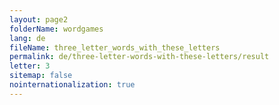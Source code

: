 ```yaml
---
layout: page2
folderName: wordgames
lang: de
fileName: three_letter_words_with_these_letters
permalink: de/three-letter-words-with-these-letters/result
letter: 3
sitemap: false
nointernationalization: true   
---
```

